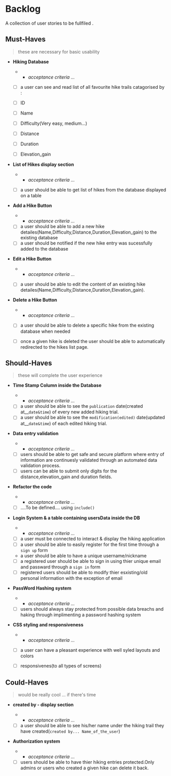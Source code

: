 
# Backlog
A collection of user stories to be fullfiled . 
  

## Must-Haves

> these are necessary for basic usability

- **Hiking Database**
     
  - 
    - _acceptance criteria ..._
  - [ ] a user can see and read list of all favourite hike trails catagorised by :
  - [ ] ID
  - [ ] Name
  - [ ] Difficulty(Very easy, medium...)
  - [ ] Distance
  - [ ] Duration
  - [ ] Elevation_gain


- **List of Hikes display section**
     
  - 
    - _acceptance criteria ..._
  - [ ] a user should be able to get list of hikes from the database displayed on a table
  

- **Add a Hike Button**
     
  - 
    - _acceptance criteria ..._
  - [ ]  a user should be able to add a new hike detailes(Name,Difficulty,Distance,Duration,Elevation_gain) to the existing database
  - [ ] a user should be notified if the new hike entry was sucessfully added to the database

- **Edit a Hike Button**
     
  - 
    - _acceptance criteria ..._
  - [ ]  a user should be able to edit the content of an existing hike detailes(Name,Difficulty,Distance,Duration,Elevation_gain).


- **Delete a Hike Button**
     
  - 
    - _acceptance criteria ..._
  - [ ] a user should be able to delete a specific hike from the existing database when needed
  - [ ] once a given hike is deleted the user should be able to automatically redirected to the hikes list page.

  
## Should-Haves

> these will complete the user experience

- **Time Stamp Column inside the Database**
     
  - 
    - _acceptance criteria ..._
  - [ ]  a user should be able to see the `publication` date(created at__`date&time`) of every new added hiking trial.
  - [ ]  a user should be able to see the `modification(edited)` date(updated at__`date&time`) of each edited hiking trial.

- **Data entry validation**
     
  - 
    - _acceptance criteria ..._
  - [ ]  users should be able to get safe and secure platform where entry of information are continuesly validated through an automated data validation process. 
  - [ ] users can be able to submit only digits for the distance,elevation_gain and duration fields.

- **Refactor the code**
     
   
  - 
    - _acceptance criteria ..._
  - [ ] ....To be defined.... using `include()` 
  
- **Login System & a table containing usersData inside the DB**
     
   
  - 
    - _acceptance criteria ..._
  - [ ] a user must be connected to interact & display the hiking application 
  - [ ] a user should be able to easily register for the first time through a `sign up` form
  - a user should be able to have a unique username/nickname 
  - [ ] a registered user should be able to sign in using thier unique email and passward through a `sign in` form 
  - [ ] registered users should be able to modify thier esxisting/old personal information with the exception of email
  
- **PassWord Hashing system**
     
   
  - 
    - _acceptance criteria ..._
  - [ ] users should always stay protected from possible data breachs and haking through implimenting a password hashing system

- **CSS styling and responsiveness**
     
   
  - 
    - _acceptance criteria ..._
  - [ ] a user can have a pleasant experience with well syled layouts and colors   
  - [ ] responsivenes(to all types of screens)


## Could-Haves

> would be really cool ... if there's time

- **created by - display section**
     
  - 
    - _acceptance criteria ..._
  - [ ] a user should be able to see his/her name under the hiking trail they have created(`created by... Name_of_the_user`) 
- **Authorization system**
     
  - 
    - _acceptance criteria ..._
  - [ ] users should be able to have thier hiking entries protected.Only admins or users who created a given hike can delete it back.
